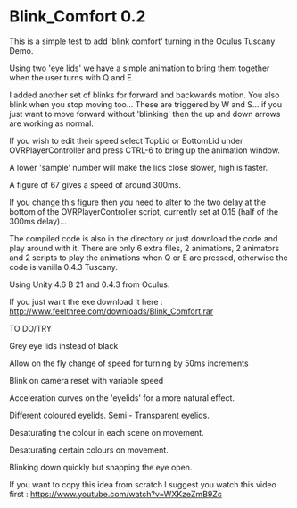 Blink_Comfort 0.2
=============

This is a simple test to add 'blink comfort' turning in the Oculus Tuscany Demo.

Using two 'eye lids' we have a simple animation to bring them together when the user turns with Q and E.

I added another set of blinks for forward and backwards motion. You also blink when you stop moving too... These are triggered by W and S... if you just want to move forward without 'blinking' then the up and down arrows are working as normal.

If you wish to edit their speed select TopLid or BottomLid under OVRPlayerController and press CTRL-6 to bring up the animation window. 

A lower 'sample' number will make the lids close slower, high is faster. 

A figure of 67 gives a speed of around 300ms.

If you change this figure then you need to alter to the two delay at the bottom of the OVRPlayerController script, currently set at 0.15 (half of the 300ms delay)...

The compiled code is also in the directory or just download the code and play around with it. There are only 6 extra files, 2 animations, 2 animators and 2 scripts to play the animations when Q or E are pressed, otherwise the code is vanilla 0.4.3 Tuscany.

Using Unity 4.6 B 21 and 0.4.3 from Oculus.

If you just want the exe download it here :  http://www.feelthree.com/downloads/Blink_Comfort.rar

TO DO/TRY

Grey eye lids instead of black

Allow on the fly change of speed for turning by 50ms increments

Blink on camera reset with variable speed

Acceleration curves on the 'eyelids' for a more natural effect.

Different coloured eyelids.
Semi - Transparent eyelids.


Desaturating the colour in each scene on movement.

Desaturating certain colours on movement.

Blinking down quickly but snapping the eye open.

If you want to copy this idea from scratch I suggest you watch this video first :
https://www.youtube.com/watch?v=WXKzeZmB9Zc
